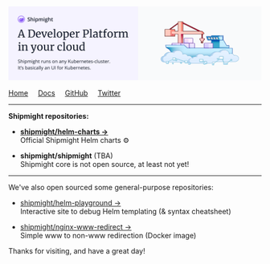 ![Shipmight organization header image](https://raw.githubusercontent.com/shipmight/.github/master/images/header-image.png)

[Home](https://shipmight.com)     [Docs](https://shipmight.com/docs)     [GitHub](https://github.com/shipmight)     [Twitter](https://twitter.com/shipmight)

---

**Shipmight repositories:**

- [**shipmight/helm-charts →**](https://github.com/shipmight/helm-charts)  
  Official Shipmight Helm charts ️️⚙️

- **shipmight/shipmight** (TBA)  
  Shipmight core is not open source, at least not yet!

---

We've also open sourced some general-purpose repositories:

- [shipmight/helm-playground →](https://github.com/shipmight/helm-playground)  
  Interactive site to debug Helm templating (& syntax cheatsheet)

- [shipmight/nginx-www-redirect →](https://github.com/shipmight/nginx-www-redirect)  
  Simple www to non-www redirection (Docker image)

Thanks for visiting, and have a great day!
